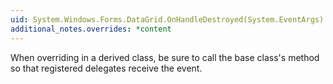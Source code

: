 ```yaml
---
uid: System.Windows.Forms.DataGrid.OnHandleDestroyed(System.EventArgs)
additional_notes.overrides: *content
---
```


<p>When overriding <xref href="System.Windows.Forms.DataGrid.OnHandleDestroyed(System.EventArgs)"></xref> in a derived class, be sure to call the base class's <xref href="System.Windows.Forms.DataGrid.OnHandleDestroyed(System.EventArgs)"></xref> method so that registered delegates receive the event.</p>


